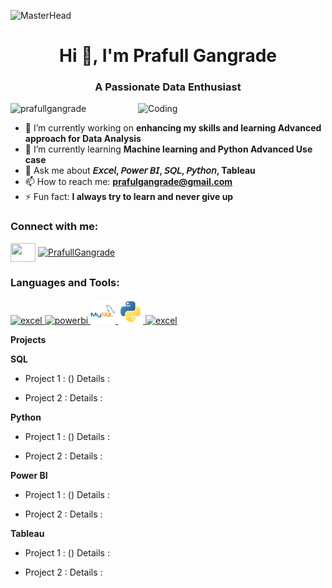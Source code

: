![MasterHead](https://user-images.githubusercontent.com/56063563/230831529-b472cc89-826a-4deb-ae63-ba2ca9008242.png)
 
<h1 align="center">Hi 👋, I'm Prafull Gangrade </h1>
<h3 align="center">A Passionate Data Enthusiast </h3>
<img align="right" alt="Coding" width="300" src="https://user-images.githubusercontent.com/56063563/230833107-c570d01f-17f3-4bcb-a66a-d43a53bb3b79.png">

<p align="left"> <img src="https://komarev.com/ghpvc/?username=prafullgangrade&label=Profile%20views&color=0e75b6&style=flat" alt="prafullgangrade" /> </p>

- 🔭 I’m currently working on **enhancing my skills and learning Advanced approach for Data Analysis**
- 🌱 I’m currently learning **Machine learning and Python Advanced Use case**
- 💬 Ask me about **𝘌𝘹𝘤𝘦𝘭, 𝘗𝘰𝘸𝘦𝘳 𝘉𝘐, 𝘚𝘘𝘓, 𝘗𝘺𝘵𝘩𝘰𝘯, Tableau**
- 📫 How to reach me: **prafulgangrade@gmail.com**
- ⚡ Fun fact: **I always try to learn and never give up**

<h3 align="left">Connect with me:</h3>
<p align="left">
<a href="https://www.linkedin.com/in/prafull-gangrade-a2077716a/" target="blank"><img align="center" src="https://raw.githubusercontent.com/rahuldkjain/github-profile-readme-generator/master/src/images/icons/Social/linked-in-alt.svg" height="30" width="40" /></a>
<a href="https://www.novypro.com/profile_projects/prafullgangrade" target="blank"><img align="center" src="https://d1muf25xaso8hp.cloudfront.net/https%3A%2F%2Fs3.amazonaws.com%2Fappforest_uf%2Ff1660814096909x502745365069615900%2FnovyPro%2520Logo%2520a%2520PowerBI%2520portfolio%2520builder.png?w=&h=&auto=compress&dpr=1&fit=max" alt="PrafullGangrade" height="30" width="40" /></a>
</p>

<h3 align="left">Languages and Tools:</h3>
<p align="left"><a href="https://www.microsoft.com/en-us/microsoft-365/excel" target="_blank" rel="noreferrer"> <img src="https://img.icons8.com/color/512/microsoft-excel-2019--v1.png" alt="excel" width="40" height="40"/> </a> <a href="https://powerbi.microsoft.com/en-au/" target="_blank" rel="noreferrer"> <img src="https://img.icons8.com/color/1x/power-bi.png" alt="powerbi" width="40" height="40"/> </a> <a href="https://www.mysql.com/" target="_blank" rel="noreferrer"> <img src="https://raw.githubusercontent.com/devicons/devicon/master/icons/mysql/mysql-original-wordmark.svg" alt="mysql" width="40" height="40"/> </a> <a href="https://www.python.org" target="_blank" rel="noreferrer"> <img src="https://raw.githubusercontent.com/devicons/devicon/master/icons/python/python-original.svg" alt="python" width="40" height="40"/> </a> <a href="https://www.tableau.com/" target="_blank" rel="noreferrer"> <img src="https://w7.pngwing.com/pngs/674/247/png-transparent-tableau-software-computer-software-data-visualization-nyse-data-business-intelligence-software-software-company-symmetry-cross-thumbnail.png" alt="excel" width="40" height="40"/> </a>
</p>

**Projects**

**SQL**

- Project 1 :  ()
  Details : 
  
- Project 2 :
  Details : 

**Python**

- Project 1 :  ()
  Details : 
  
- Project 2 :
  Details : 
  
**Power BI**

- Project 1 :  ()
  Details : 
  
- Project 2 :
  Details : 
  
**Tableau**

- Project 1 :  ()
  Details : 
  
- Project 2 :
  Details : 
